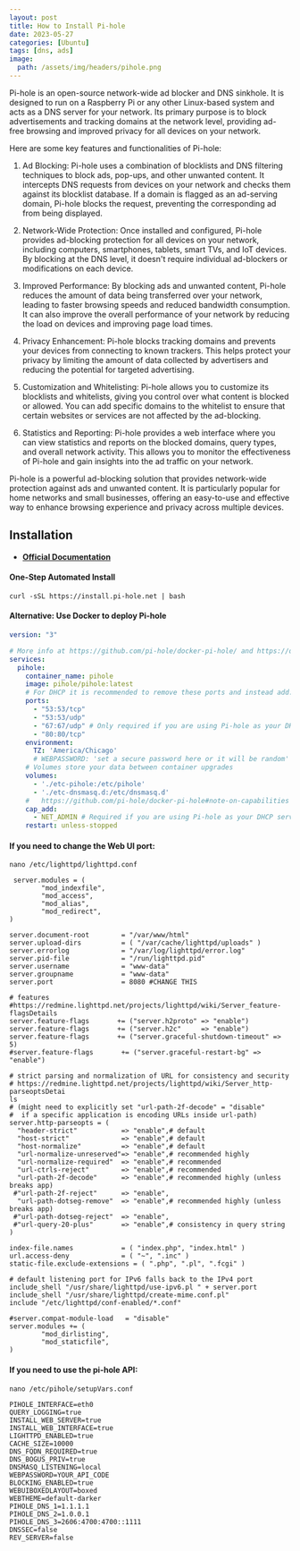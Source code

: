 ```yaml
---
layout: post
title: How to Install Pi-hole
date: 2023-05-27
categories: [Ubuntu]
tags: [dns, ads]
image:
  path: /assets/img/headers/pihole.png
---
```


Pi-hole is an open-source network-wide ad blocker and DNS sinkhole. It is designed to run on a Raspberry Pi or any other Linux-based system and acts as a DNS server for your network. Its primary purpose is to block advertisements and tracking domains at the network level, providing ad-free browsing and improved privacy for all devices on your network.

Here are some key features and functionalities of Pi-hole:

1. Ad Blocking: Pi-hole uses a combination of blocklists and DNS filtering techniques to block ads, pop-ups, and other unwanted content. It intercepts DNS requests from devices on your network and checks them against its blocklist database. If a domain is flagged as an ad-serving domain, Pi-hole blocks the request, preventing the corresponding ad from being displayed.

2. Network-Wide Protection: Once installed and configured, Pi-hole provides ad-blocking protection for all devices on your network, including computers, smartphones, tablets, smart TVs, and IoT devices. By blocking at the DNS level, it doesn't require individual ad-blockers or modifications on each device.

3. Improved Performance: By blocking ads and unwanted content, Pi-hole reduces the amount of data being transferred over your network, leading to faster browsing speeds and reduced bandwidth consumption. It can also improve the overall performance of your network by reducing the load on devices and improving page load times.

4. Privacy Enhancement: Pi-hole blocks tracking domains and prevents your devices from connecting to known trackers. This helps protect your privacy by limiting the amount of data collected by advertisers and reducing the potential for targeted advertising.

5. Customization and Whitelisting: Pi-hole allows you to customize its blocklists and whitelists, giving you control over what content is blocked or allowed. You can add specific domains to the whitelist to ensure that certain websites or services are not affected by the ad-blocking.

6. Statistics and Reporting: Pi-hole provides a web interface where you can view statistics and reports on the blocked domains, query types, and overall network activity. This allows you to monitor the effectiveness of Pi-hole and gain insights into the ad traffic on your network.

Pi-hole is a powerful ad-blocking solution that provides network-wide protection against ads and unwanted content. It is particularly popular for home networks and small businesses, offering an easy-to-use and effective way to enhance browsing experience and privacy across multiple devices.

## Installation

- [**Official Documentation**](https://docs.pi-hole.net/main/basic-install/)

#### One-Step Automated Install

```console
curl -sSL https://install.pi-hole.net | bash
```
#### Alternative: Use Docker to deploy Pi-hole

```yaml
version: "3"

# More info at https://github.com/pi-hole/docker-pi-hole/ and https://docs.pi-hole.net/
services:
  pihole:
    container_name: pihole
    image: pihole/pihole:latest
    # For DHCP it is recommended to remove these ports and instead add: network_mode: "host"
    ports:
      - "53:53/tcp"
      - "53:53/udp"
      - "67:67/udp" # Only required if you are using Pi-hole as your DHCP server
      - "80:80/tcp"
    environment:
      TZ: 'America/Chicago'
      # WEBPASSWORD: 'set a secure password here or it will be random'
    # Volumes store your data between container upgrades
    volumes:
      - './etc-pihole:/etc/pihole'
      - './etc-dnsmasq.d:/etc/dnsmasq.d'
    #   https://github.com/pi-hole/docker-pi-hole#note-on-capabilities
    cap_add:
      - NET_ADMIN # Required if you are using Pi-hole as your DHCP server, else not needed
    restart: unless-stopped
```
#### If you need to change the Web UI port:

```console
nano /etc/lighttpd/lighttpd.conf
```
```console
 server.modules = (
        "mod_indexfile",
        "mod_access",
        "mod_alias",
        "mod_redirect",
)

server.document-root        = "/var/www/html"
server.upload-dirs          = ( "/var/cache/lighttpd/uploads" )
server.errorlog             = "/var/log/lighttpd/error.log"
server.pid-file             = "/run/lighttpd.pid"
server.username             = "www-data"
server.groupname            = "www-data"
server.port                 = 8080 #CHANGE THIS

# features
#https://redmine.lighttpd.net/projects/lighttpd/wiki/Server_feature-flagsDetails
server.feature-flags       += ("server.h2proto" => "enable")
server.feature-flags       += ("server.h2c"     => "enable")
server.feature-flags       += ("server.graceful-shutdown-timeout" => 5)
#server.feature-flags       += ("server.graceful-restart-bg" => "enable")

# strict parsing and normalization of URL for consistency and security
# https://redmine.lighttpd.net/projects/lighttpd/wiki/Server_http-parseoptsDetai                                                                                                                              ls
# (might need to explicitly set "url-path-2f-decode" = "disable"
#  if a specific application is encoding URLs inside url-path)
server.http-parseopts = (
  "header-strict"           => "enable",# default
  "host-strict"             => "enable",# default
  "host-normalize"          => "enable",# default
  "url-normalize-unreserved"=> "enable",# recommended highly
  "url-normalize-required"  => "enable",# recommended
  "url-ctrls-reject"        => "enable",# recommended
  "url-path-2f-decode"      => "enable",# recommended highly (unless breaks app)
 #"url-path-2f-reject"      => "enable",
  "url-path-dotseg-remove"  => "enable",# recommended highly (unless breaks app)
 #"url-path-dotseg-reject"  => "enable",
 #"url-query-20-plus"       => "enable",# consistency in query string
)

index-file.names            = ( "index.php", "index.html" )
url.access-deny             = ( "~", ".inc" )
static-file.exclude-extensions = ( ".php", ".pl", ".fcgi" )

# default listening port for IPv6 falls back to the IPv4 port
include_shell "/usr/share/lighttpd/use-ipv6.pl " + server.port
include_shell "/usr/share/lighttpd/create-mime.conf.pl"
include "/etc/lighttpd/conf-enabled/*.conf"

#server.compat-module-load   = "disable"
server.modules += (
        "mod_dirlisting",
        "mod_staticfile",
)
```
#### If you need to use the pi-hole API:

```console
nano /etc/pihole/setupVars.conf
```
```console
PIHOLE_INTERFACE=eth0
QUERY_LOGGING=true
INSTALL_WEB_SERVER=true
INSTALL_WEB_INTERFACE=true
LIGHTTPD_ENABLED=true
CACHE_SIZE=10000
DNS_FQDN_REQUIRED=true
DNS_BOGUS_PRIV=true
DNSMASQ_LISTENING=local
WEBPASSWORD=YOUR_API_CODE
BLOCKING_ENABLED=true
WEBUIBOXEDLAYOUT=boxed
WEBTHEME=default-darker
PIHOLE_DNS_1=1.1.1.1
PIHOLE_DNS_2=1.0.0.1
PIHOLE_DNS_3=2606:4700:4700::1111
DNSSEC=false
REV_SERVER=false
```
